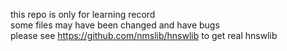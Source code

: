 this repo is only for learning record   
some files may have been changed and have bugs  
please see https://github.com/nmslib/hnswlib to get real hnswlib
